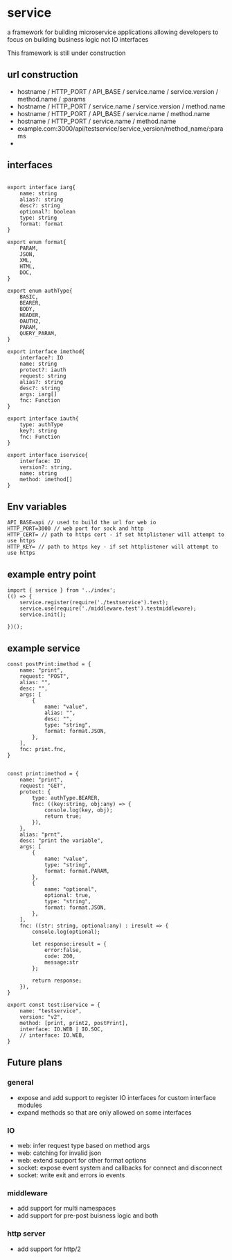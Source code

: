 # service
a framework for building microservice applications allowing developers to focus on building business logic not IO interfaces

This framework is still under construction

## url construction 
* hostname / HTTP_PORT / API_BASE / service.name / service.version / method.name / :params
* hostname / HTTP_PORT / service.name / service.version / method.name
* hostname / HTTP_PORT / API_BASE / service.name / method.name
* hostname / HTTP_PORT / service.name / method.name
* example.com:3000/api/testservice/service_version/method_name/:params
* 

## interfaces
```

export interface iarg{
    name: string
    alias?: string
    desc?: string
    optional?: boolean
    type: string
    format: format
}

export enum format{
    PARAM,
    JSON,
    XML,
    HTML,
    DOC,
}

export enum authType{
    BASIC,
    BEARER,
    BODY,
    HEADER,
    OAUTH2,
    PARAM,
    QUERY_PARAM,
}

export interface imethod{
    interface?: IO
    name: string
    protect?: iauth
    request: string
    alias?: string
    desc?: string
    args: iarg[]
    fnc: Function
}

export interface iauth{
    type: authType
    key?: string
    fnc: Function
}

export interface iservice{
    interface: IO
    version?: string,
    name: string
    method: imethod[]
}
```

## Env variables 
```
API_BASE=api // used to build the url for web io
HTTP_PORT=3000 // web port for sock and http
HTTP_CERT= // path to https cert - if set httplistener will attempt to use https
HTTP_KEY= // path to https key - if set httplistener will attempt to use https
```
## example entry point
```
import { service } from '../index';
(() => {
    service.register(require('./testservice').test);
    service.use(require('./middleware.test').testmiddleware);
    service.init();

})();

```
## example service
```
const postPrint:imethod = {
    name: "print",
    request: "POST",
    alias: "",
    desc: "",
    args: [
        {
            name: "value",
            alias: "",
            desc: "",
            type: "string",
            format: format.JSON,
        },
    ],
    fnc: print.fnc,
}


const print:imethod = {
    name: "print",
    request: "GET",
    protect: {
        type: authType.BEARER,
        fnc: ((key:string, obj:any) => {
            console.log(key, obj);
            return true;
        }),
    },
    alias: "prnt",
    desc: "print the variable",
    args: [
        {
            name: "value",
            type: "string",
            format: format.PARAM,
        },
        {
            name: "optional",
            optional: true,
            type: "string",
            format: format.JSON,
        },
    ],
    fnc: ((str: string, optional:any) : iresult => {
        console.log(optional);
        
        let response:iresult = {
            error:false,
            code: 200,
            message:str
        };

        return response;
    }),
}

export const test:iservice = {
    name: "testservice",
    version: "v2",
    method: [print, print2, postPrint],
    interface: IO.WEB | IO.SOC,
    // interface: IO.WEB,
}
```
## Future plans

### general
* expose and add support to register IO interfaces for custom interface modules
* expand methods so that are only allowed on some interfaces

### IO
* web: infer request type based on method args
* web: catching for invalid json
* web: extend support for other format options
* socket: expose event system and callbacks for connect and disconnect
* socket: write exit and errors io events

### middleware
* add support for multi namespaces
* add support for pre-post buisness logic and both

### http server
* add support for http/2
